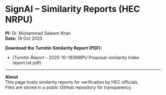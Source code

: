 # SignAI – Similarity Reports (HEC NRPU)

**PI:** Dr. Muhammad Saleem Khan  
**Date:** 19 Oct 2025

**Download the Turnitin Similarity Report (PDF):**  
- [Turnitin Report – 2025-10-19](NRPU Proposal-similarity Index report.txt.pdf)

---
**About**  
This page hosts similarity reports for verification by HEC officials.  
Files are stored in a public GitHub repository for transparency.
